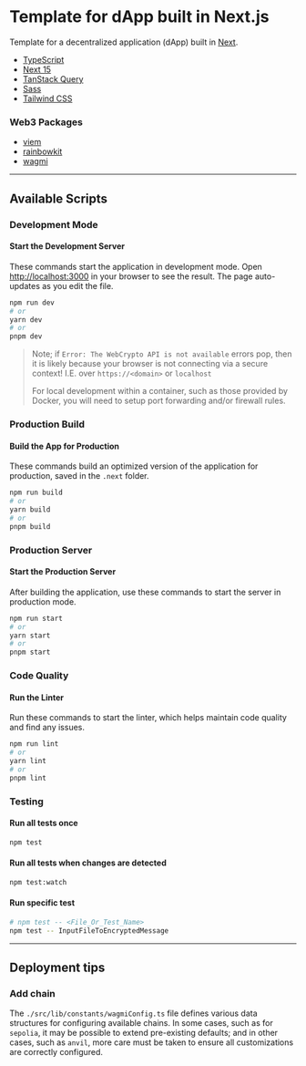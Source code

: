 # Template for dApp built in Next.js

Template for a decentralized application (dApp) built in [Next](https://nextjs.org).

- [TypeScript](https://www.typescriptlang.org)
- [Next 15](https://nextjs.org/blog/next-15)
- [TanStack Query](https://tanstack.com/query/latest)
- [Sass](https://sass-lang.com)
- [Tailwind CSS](https://tailwindcss.com)

### Web3 Packages

- [viem](https://viem.sh/)
- [rainbowkit](https://www.rainbowkit.com)
- [wagmi](https://wagmi.sh)

---

## Available Scripts

### Development Mode

#### Start the Development Server

These commands start the application in development mode. Open [http://localhost:3000](http://localhost:3000) in your browser to see the result. The page auto-updates as you edit the file.

```bash
npm run dev
# or
yarn dev
# or
pnpm dev
```

> Note; if `Error: The WebCrypto API is not available` errors pop, then it is
> likely because your browser is not connecting via a secure context!  I.E.
> over `https://<domain>` or `localhost`
>
> For local development within a container, such as those provided by Docker,
> you will need to setup port forwarding and/or firewall rules.

### Production Build

#### Build the App for Production

These commands build an optimized version of the application for production, saved in the `.next` folder.

```bash
npm run build
# or
yarn build
# or
pnpm build
```

### Production Server

#### Start the Production Server

After building the application, use these commands to start the server in production mode.

```bash
npm run start
# or
yarn start
# or
pnpm start
```

### Code Quality

#### Run the Linter

Run these commands to start the linter, which helps maintain code quality and find any issues.

```bash
npm run lint
# or
yarn lint
# or
pnpm lint
```

### Testing

#### Run all tests once

```bash
npm test
```

#### Run all tests when changes are detected

```bash
npm test:watch
```

#### Run specific test

```bash
# npm test -- <File_Or_Test_Name>
npm test -- InputFileToEncryptedMessage
```

---

## Deployment tips

### Add chain

The `./src/lib/constants/wagmiConfig.ts` file defines various data structures
for configuring available chains.  In some cases, such as for `sepolia`, it may
be possible to extend pre-existing defaults; and in other cases, such as
`anvil`, more care must be taken to ensure all customizations are correctly
configured.

